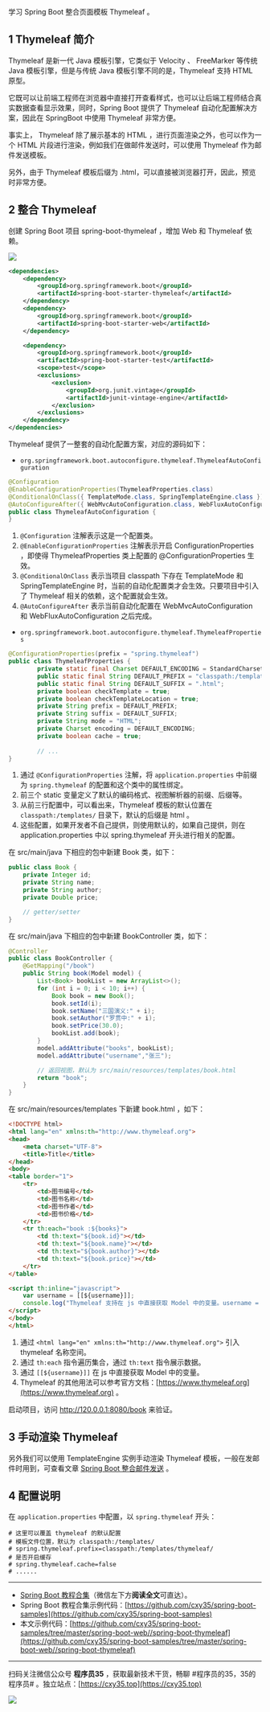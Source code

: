 学习 Spring Boot 整合页面模板 Thymeleaf 。
<!-- more -->

## 1 Thymeleaf 简介

Thymeleaf 是新一代 Java 模板引擎，它类似于 Velocity 、 FreeMarker 等传统 Java 模板引擎，但是与传统 Java 模板引擎不同的是，Thymeleaf 支持 HTML 原型。

它既可以让前端工程师在浏览器中直接打开查看样式，也可以让后端工程师结合真实数据查看显示效果，同时，Spring Boot 提供了 Thymeleaf 自动化配置解决方案，因此在 SpringBoot 中使用 Thymeleaf 非常方便。

事实上， Thymeleaf 除了展示基本的 HTML ，进行页面渲染之外，也可以作为一个 HTML 片段进行渲染，例如我们在做邮件发送时，可以使用 Thymeleaf 作为邮件发送模板。

另外，由于 Thymeleaf 模板后缀为 .html，可以直接被浏览器打开，因此，预览时非常方便。

## 2 整合 Thymeleaf

创建 Spring Boot 项目 spring-boot-thymeleaf ，增加 Web 和 Thymeleaf 依赖。

![](https://oscimg.oschina.net/oscnet/up-d1270f3ecc45f3a31946fa6f6773f24af6a.png)

```xml
<dependencies>
    <dependency>
        <groupId>org.springframework.boot</groupId>
        <artifactId>spring-boot-starter-thymeleaf</artifactId>
    </dependency>
    <dependency>
        <groupId>org.springframework.boot</groupId>
        <artifactId>spring-boot-starter-web</artifactId>
    </dependency>

    <dependency>
        <groupId>org.springframework.boot</groupId>
        <artifactId>spring-boot-starter-test</artifactId>
        <scope>test</scope>
        <exclusions>
            <exclusion>
                <groupId>org.junit.vintage</groupId>
                <artifactId>junit-vintage-engine</artifactId>
            </exclusion>
        </exclusions>
    </dependency>
</dependencies>
```

Thymeleaf 提供了一整套的自动化配置方案，对应的源码如下：

- `org.springframework.boot.autoconfigure.thymeleaf.ThymeleafAutoConfiguration`

```java
@Configuration
@EnableConfigurationProperties(ThymeleafProperties.class)
@ConditionalOnClass({ TemplateMode.class, SpringTemplateEngine.class })
@AutoConfigureAfter({ WebMvcAutoConfiguration.class, WebFluxAutoConfiguration.class })
public class ThymeleafAutoConfiguration {
}
```

1. `@Configuration` 注解表示这是一个配置类。
2. `@EnableConfigurationProperties` 注解表示开启 ConfigurationProperties ，即使得 ThymeleafProperties 类上配置的 @ConfigurationProperties 生效。
3. `@ConditionalOnClass` 表示当项目 classpath 下存在 TemplateMode 和 SpringTemplateEngine 时，当前的自动化配置类才会生效。只要项目中引入了 Thymeleaf 相关的依赖，这个配置就会生效。
4. `@AutoConfigureAfter` 表示当前自动化配置在 WebMvcAutoConfiguration 和 WebFluxAutoConfiguration 之后完成。

- `org.springframework.boot.autoconfigure.thymeleaf.ThymeleafProperties`

```java
@ConfigurationProperties(prefix = "spring.thymeleaf")
public class ThymeleafProperties {
        private static final Charset DEFAULT_ENCODING = StandardCharsets.UTF_8;
        public static final String DEFAULT_PREFIX = "classpath:/templates/";
        public static final String DEFAULT_SUFFIX = ".html";
        private boolean checkTemplate = true;
        private boolean checkTemplateLocation = true;
        private String prefix = DEFAULT_PREFIX;
        private String suffix = DEFAULT_SUFFIX;
        private String mode = "HTML";
        private Charset encoding = DEFAULT_ENCODING;
        private boolean cache = true;
        
        // ...
}
```

1. 通过 `@ConfigurationProperties` 注解，将 `application.properties` 中前缀为 `spring.thymeleaf` 的配置和这个类中的属性绑定。
2. 前三个 static 变量定义了默认的编码格式、视图解析器的前缀、后缀等。
3. 从前三行配置中，可以看出来，Thymeleaf 模板的默认位置在 `classpath:/templates/` 目录下，默认的后缀是 html 。
4. 这些配置，如果开发者不自己提供，则使用默认的，如果自己提供，则在 application.properties 中以 spring.thymeleaf 开头进行相关的配置。

在 src/main/java 下相应的包中新建 Book 类，如下：

```java
public class Book {
    private Integer id;
    private String name;
    private String author;
    private Double price;

    // getter/setter
}
```

在 src/main/java 下相应的包中新建 BookController 类，如下：

```java
@Controller
public class BookController {
    @GetMapping("/book")
    public String book(Model model) {
        List<Book> bookList = new ArrayList<>();
        for (int i = 0; i < 10; i++) {
            Book book = new Book();
            book.setId(i);
            book.setName("三国演义:" + i);
            book.setAuthor("罗贯中:" + i);
            book.setPrice(30.0);
            bookList.add(book);
        }
        model.addAttribute("books", bookList);
        model.addAttribute("username","张三");

        // 返回视图，默认为 src/main/resources/templates/book.html
        return "book";
    }
}
```

在 src/main/resources/templates 下新建 book.html ，如下：

```html
<!DOCTYPE html>
<html lang="en" xmlns:th="http://www.thymeleaf.org">
<head>
    <meta charset="UTF-8">
    <title>Title</title>
</head>
<body>
<table border="1">
    <tr>
        <td>图书编号</td>
        <td>图书名称</td>
        <td>图书作者</td>
        <td>图书价格</td>
    </tr>
    <tr th:each="book :${books}">
        <td th:text="${book.id}"></td>
        <td th:text="${book.name}"></td>
        <td th:text="${book.author}"></td>
        <td th:text="${book.price}"></td>
    </tr>
</table>

<script th:inline="javascript">
    var username = [[${username}]];
    console.log("Thymeleaf 支持在 js 中直接获取 Model 中的变量。username = " + username);
</script>
</body>
</html>
```

1. 通过 `<html lang="en" xmlns:th="http://www.thymeleaf.org">` 引入 thymeleaf 名称空间。
2. 通过 `th:each` 指令遍历集合，通过 `th:text` 指令展示数据。
3. 通过 `[[${username}]]` 在 js 中直接获取 Model 中的变量。
4. Thymeleaf 的其他用法可以参考官方文档：[https://www.thymeleaf.org](https://www.thymeleaf.org) 。

启动项目，访问 http://120.0.0.1:8080/book 来验证。

## 3 手动渲染 Thymeleaf

另外我们可以使用 TemplateEngine 实例手动渲染 Thymeleaf 模板，一般在发邮件时用到，可查看文章 [Spring Boot 整合邮件发送](TODO) 。

## 4 配置说明

在 `application.properties` 中配置，以 `spring.thymeleaf` 开头：

```properties
# 这里可以覆盖 thymeleaf 的默认配置
# 模板文件位置，默认为 classpath:/templates/
# spring.thymeleaf.prefix=classpath:/templates/thymeleaf/
# 是否开启缓存
# spring.thymeleaf.cache=false
# ......
```

---

- [Spring Boot 教程合集](https://mp.weixin.qq.com/s/9vOiAxHFnfJnRwSlTfAHwg)（微信左下方**阅读全文**可直达）。
- Spring Boot 教程合集示例代码：[https://github.com/cxy35/spring-boot-samples](https://github.com/cxy35/spring-boot-samples)
- 本文示例代码：[https://github.com/cxy35/spring-boot-samples/tree/master/spring-boot-web//spring-boot-thymeleaf](https://github.com/cxy35/spring-boot-samples/tree/master/spring-boot-web//spring-boot-thymeleaf)


---

扫码关注微信公众号 **程序员35** ，获取最新技术干货，畅聊 #程序员的35，35的程序员# 。独立站点：[https://cxy35.top](https://cxy35.top)

![](https://oscimg.oschina.net/oscnet/up-285838b9c516db5bb1ba760f292f2346078.JPEG)